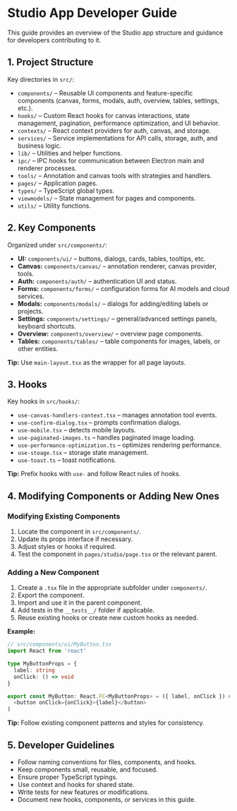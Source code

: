 # Studio App Developer Guide

This guide provides an overview of the Studio app structure and guidance for developers contributing to it.

## 1. Project Structure

Key directories in `src/`:

- `components/` – Reusable UI components and feature-specific components (canvas, forms, modals, auth, overview, tables, settings, etc.).
- `hooks/` – Custom React hooks for canvas interactions, state management, pagination, performance optimization, and UI behavior.
- `contexts/` – React context providers for auth, canvas, and storage.
- `services/` – Service implementations for API calls, storage, auth, and business logic.
- `lib/` – Utilities and helper functions.
- `ipc/` – IPC hooks for communication between Electron main and renderer processes.
- `tools/` – Annotation and canvas tools with strategies and handlers.
- `pages/` – Application pages.
- `types/` – TypeScript global types.
- `viewmodels/` – State management for pages and components.
- `utils/` – Utility functions.

## 2. Key Components

Organized under `src/components/`:

- **UI:** `components/ui/` – buttons, dialogs, cards, tables, tooltips, etc.
- **Canvas:** `components/canvas/` – annotation renderer, canvas provider, tools.
- **Auth:** `components/auth/` – authentication UI and status.
- **Forms:** `components/forms/` – configuration forms for AI models and cloud services.
- **Modals:** `components/modals/` – dialogs for adding/editing labels or projects.
- **Settings:** `components/settings/` – general/advanced settings panels, keyboard shortcuts.
- **Overview:** `components/overview/` – overview page components.
- **Tables:** `components/tables/` – table components for images, labels, or other entities.

**Tip:** Use `main-layout.tsx` as the wrapper for all page layouts.

## 3. Hooks

Key hooks in `src/hooks/`:

- `use-canvas-handlers-context.tsx` – manages annotation tool events.
- `use-confirm-dialog.tsx` – prompts confirmation dialogs.
- `use-mobile.tsx` – detects mobile layouts.
- `use-paginated-images.ts` – handles paginated image loading.
- `use-performance-optimization.ts` – optimizes rendering performance.
- `use-stoage.tsx` – storage state management.
- `use-toast.ts` – toast notifications.

**Tip:** Prefix hooks with `use-` and follow React rules of hooks.

## 4. Modifying Components or Adding New Ones

### Modifying Existing Components

1. Locate the component in `src/components/`.
2. Update its props interface if necessary.
3. Adjust styles or hooks if required.
4. Test the component in `pages/studio/page.tsx` or the relevant parent.

### Adding a New Component

1. Create a `.tsx` file in the appropriate subfolder under `components/`.
2. Export the component.
3. Import and use it in the parent component.
4. Add tests in the `__tests__/` folder if applicable.
5. Reuse existing hooks or create new custom hooks as needed.

**Example:**

```ts
// src/components/ui/MyButton.tsx
import React from 'react'

type MyButtonProps = {
  label: string
  onClick: () => void
}

export const MyButton: React.FC<MyButtonProps> = ({ label, onClick }) => (
  <button onClick={onClick}>{label}</button>
)
```

**Tip:** Follow existing component patterns and styles for consistency.

## 5. Developer Guidelines

- Follow naming conventions for files, components, and hooks.
- Keep components small, reusable, and focused.
- Ensure proper TypeScript typings.
- Use context and hooks for shared state.
- Write tests for new features or modifications.
- Document new hooks, components, or services in this guide.

